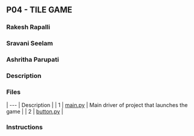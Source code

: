 ## P04 - TILE GAME

### Rakesh Rapalli
### Sravani Seelam
### Ashritha Parupati

### Description

### Files
 
| --- | Description                             |
|  1  | [main.py](https://github.com/ashrithap02/5443-2D-Parupati/blob/main/Assignments/P04/main.py) | Main driver of project that launches the game |
|  2  | [button.py](https://github.com/ashrithap02/5443-2D-Parupati/blob/main/Assignments/P04/button.py) |

### Instructions

